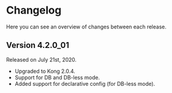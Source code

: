 # Changelog

Here you can see an overview of changes between each release.

## Version 4.2.0_01

Released on July 21st, 2020.

* Upgraded to Kong 2.0.4.
* Support for DB and DB-less mode.
* Added support for declarative config (for DB-less mode).
